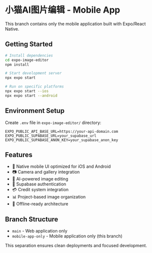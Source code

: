 # 小猫AI图片编辑 - Mobile App

This branch contains only the mobile application built with Expo/React Native.

## Getting Started

```bash
# Install dependencies
cd expo-image-editor
npm install

# Start development server
npx expo start

# Run on specific platforms
npx expo start --ios
npx expo start --android
```

## Environment Setup

Create `.env` file in `expo-image-editor/` directory:

```env
EXPO_PUBLIC_API_BASE_URL=https://your-api-domain.com
EXPO_PUBLIC_SUPABASE_URL=your_supabase_url
EXPO_PUBLIC_SUPABASE_ANON_KEY=your_supabase_anon_key
```

## Features

- 📱 Native mobile UI optimized for iOS and Android
- 📷 Camera and gallery integration
- 🎨 AI-powered image editing
- 🔐 Supabase authentication
- 💳 Credit system integration
- 📊 Project-based image organization
- 📱 Offline-ready architecture

## Branch Structure

- `main` - Web application only
- `mobile-app-only` - Mobile application only (this branch)

This separation ensures clean deployments and focused development.